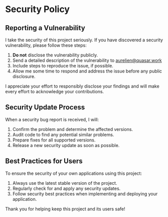 # Security Policy

## Reporting a Vulnerability

I take the security of this project seriously. If you have discovered a security vulnerability, please follow these steps:

1. **Do not** disclose the vulnerability publicly.
2. Send a detailed description of the vulnerability to [aurelien@quasar.work](mailto:aurelien@quasar.work)
3. Include steps to reproduce the issue, if possible.
4. Allow me some time to respond and address the issue before any public disclosure.

I appreciate your effort to responsibly disclose your findings and will make every effort to acknowledge your contributions.

## Security Update Process

When a security bug report is received, I will:

1. Confirm the problem and determine the affected versions.
2. Audit code to find any potential similar problems.
3. Prepare fixes for all supported versions.
4. Release a new security update as soon as possible.

## Best Practices for Users

To ensure the security of your own applications using this project:

1. Always use the latest stable version of the project.
2. Regularly check for and apply any security updates.
3. Follow security best practices when implementing and deploying your application.

Thank you for helping keep this project and its users safe!